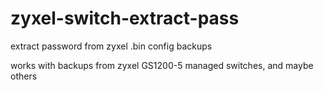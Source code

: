 # zyxel-switch-extract-pass
extract password from zyxel .bin config backups

works with backups from zyxel GS1200-5 managed switches, and maybe others
